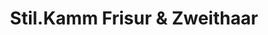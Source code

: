 ---
title: "Stil.Kamm Frisur & Zweithaar"
url: /leipzig/stil-kamm-frisur-und-zweithaar/
shop: Friseur
---